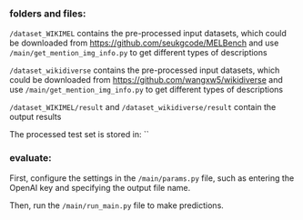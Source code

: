 ### folders and files:
`/dataset_WIKIMEL` contains the pre-processed input datasets, which could be downloaded from https://github.com/seukgcode/MELBench and use `/main/get_mention_img_info.py` to get different types of descriptions

`/dataset_wikidiverse` contains the pre-processed input datasets, which could be downloaded from https://github.com/wangxw5/wikidiverse and use `/main/get_mention_img_info.py` to get different types of descriptions

`/dataset_WIKIMEL/result` and `/dataset_wikidiverse/result` contain the output results

The processed test set is stored in: ``


### evaluate:
First, configure the settings in the `/main/params.py` file, such as entering the OpenAI key and specifying the output file name. 

Then, run the `/main/run_main.py` file to make predictions.


